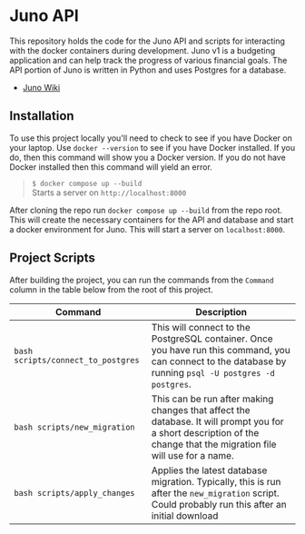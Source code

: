 # Juno API

This repository holds the code for the Juno API and scripts for interacting with the docker
containers during development. Juno v1 is a budgeting application and can help track the
progress of various financial goals. The API portion of Juno is written in Python and uses
Postgres for a database.

- [Juno Wiki](https://www.notion.so/Juno-Architecture-aeb7b49391204aee86930adc9a46bf9e?pvs=4)

## Installation

To use this project locally you'll need to check to see if you have Docker on your laptop. Use `docker --version` to see if you have Docker installed. If you do, then this command will show you a Docker version. If you do not have Docker installed then this command will yield an error.

> `$ docker compose up --build`  
> Starts a server on `http://localhost:8000`

After cloning the repo run `docker compose up --build` from the repo root.
This will create the necessary containers for the API and database and start a docker
environment for Juno. This will start a server on `localhost:8000`.

## Project Scripts

After building the project, you can run the commands from the `Command` column in the table
below from the root of this project.

| Command                            | Description                                                                                                                                                          |
| ---------------------------------- | -------------------------------------------------------------------------------------------------------------------------------------------------------------------- |
| `bash scripts/connect_to_postgres` | This will connect to the PostgreSQL container. Once you have run this command, you can connect to the database by running `psql -U postgres -d postgres`.            |
| `bash scripts/new_migration`       | This can be run after making changes that affect the database. It will prompt you for a short description of the change that the migration file will use for a name. |
| `bash scripts/apply_changes`       | Applies the latest database migration. Typically, this is run after the `new_migration` script. Could probably run this after an initial download                    |

